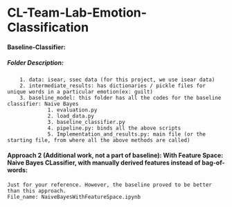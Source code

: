 # CL-Team-Lab-Emotion-Classification

#### Baseline-Classifier: 
  ##### Folder Description:
    	1. data: isear, ssec data (for this project, we use isear data)
    	2. intermediate_results: has dictionaries / pickle files for unique words in a particular emotion(ex: guilt)
   		3. baseline_model: this folder has all the codes for the baseline classifier: Naive Bayes
				 1. evaluation.py
				 2. load_data.py
				 3. baseline_classifier.py
				 4. pipeline.py: binds all the above scripts
				 5. Implementation_and_results.py: main file (or the starting file, from where all the above methods are called)
				 
#### Approach 2 (Additional work, not a part of baseline): With Feature Space: Naive Bayes CLassifier, with manually derived features instead of bag-of-words:
	Just for your reference. However, the baseline proved to be better than this approach.
	File_name: NaiveBayesWithFeatureSpace.ipynb
